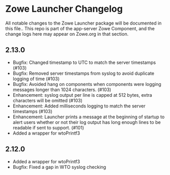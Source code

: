 # Zowe Launcher Changelog

All notable changes to the Zowe Launcher package will be documented in this file..
This repo is part of the app-server Zowe Component, and the change logs here may appear on Zowe.org in that section.

## 2.13.0
- Bugfix: Changed timestamp to UTC to match the server timestamps (#103)
- Bugfix: Removed server timestamps from syslog to avoid duplicate logging of time (#103)
- Bugfix: Avoided hang on components when components were logging messages longer than 1024 characters. (#103)
- Enhancement: syslog output per line is capped at 512 bytes, extra characters will be omitted (#103)
- Enhancement: Added milliseconds logging to match the server timestamps (#103)
- Enhancement: Launcher prints a message at the beginning of startup to alert users whether or not their log output has long enough lines to be readable if sent to support. (#101)
- Added a wrapper for wtoPrintf3

## 2.12.0
- Added a wrapper for wtoPrintf3
- Bugfix: Fixed a gap in WTO syslog checking
